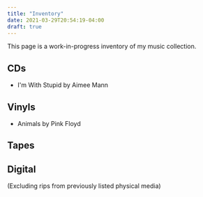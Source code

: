 ```yaml
---
title: "Inventory"
date: 2021-03-29T20:54:19-04:00
draft: true
---
```


This page is a work-in-progress inventory of my music collection.


## CDs

* I'm With Stupid by Aimee Mann
 

## Vinyls

* Animals by Pink Floyd

## Tapes

## Digital
(Excluding rips from previously listed physical media)


